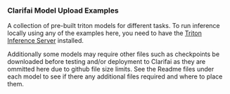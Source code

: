 ### Clarifai Model Upload Examples

A collection of pre-built triton models for different tasks.
To run inference locally using any of the examples here, you need to have the [Triton Inference Server](https://github.com/triton-inference-server/server/blob/main/docs/customization_guide/build.md#building-with-docker) installed.

Additionally some models may require other files such as checkpoints be downloaded before testing and/or deployment to Clarifai as they are ommitted here due to github file size limits.
See the Readme files under each model to see if there any additional files required and where to place them.
